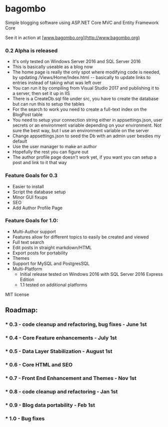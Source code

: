 # bagombo

Simple blogging software using ASP.NET Core MVC and Entity Framework Core

See it in action at [www.bagombo.org](http://www.bagombo.org)

### 0.2 Alpha is released
* It's only tested on Windows Server 2016 and SQL Server 2016
* This is basically useable as a blog now
* The home page is really the only spot where modifying code is needed, by updating /Views/Home/Index.html -- basically to update links to entries instead of taking what was left over
* You can run it by compiling from Visual Studio 2017 and publishing it to a server, then set it up in IIS
* There is a CreateDb.sql file under src, you have to create the database but can run this to setup the tables
* For the search to work you need to create a full-text index on the BlogPost table
* You need to setup your connection string either in appsettings.json, user secrets or an environment variable depending on your environment.  Not sure the best way, but I use an environment variable on the server
* Change appsettings.json to seed the Db with an admin user besdies my default
* Use the user manager to make an author
* Hopefully the rest you can figure out
* The author profile page doesn't work yet, if you want you can setup a post and link to it that way

### Feature Goals for 0.3
* Easier to install
* Script the database setup
* Minor GUI fixups
* SEO
* Add Author Profile Page

### Feature Goals for 1.0:
* Multi-Author support
* Features allow for different topics to easily be created and viewed
* Full text search
* Edit posts in straight markdown/HTML
* Export posts for portability
* Themes
* Support for MySQL and PostgresSQL
* Multi-Platform
    * Initial release tested on Windows 2016 with SQL Server 2016 Express Edition
	* 1.1 tested on additional platforms

MIT license

## Roadmap:
### * 0.3 - code cleanup and refactoring, bug fixes - June 1st
### * 0.4 - Core Feature enhancements - July 1st
### * 0.5 - Data Layer Stabilization - August 1st
### * 0.6 - Core HTML and SEO 
### * 0.7 - Front End Enhancement and Themes - Nov 1st
### * 0.8 - code cleanup and refactoring - Jan 1st
### * 0.9 - Blog data portability - Feb 1st
### * 1.0 - Bug fixes




